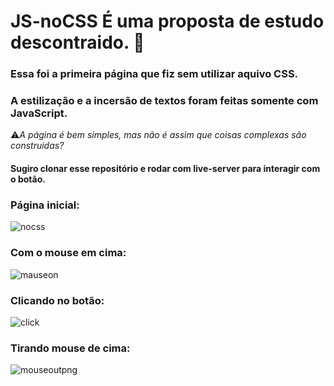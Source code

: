# JS-noCSS É uma proposta de estudo descontraido. :doughnut:

### Essa foi a primeira página que fiz sem utilizar aquivo CSS.
### A estilização e a incersão de textos foram feitas somente com JavaScript.

:warning:*A página é bem simples, mas não é assim que coisas complexas são construidas?*

#### Sugiro clonar esse repositório e rodar com live-server para interagir com o botão.

### Página inicial: 
![nocss](https://user-images.githubusercontent.com/65367775/91763737-69ca7680-ebac-11ea-9685-ac983cb0cc17.png)

### Com o mouse em cima:
![mauseon](https://user-images.githubusercontent.com/65367775/91764416-a77bcf00-ebad-11ea-9ca4-3c672b4b19b9.png)

### Clicando no botão:
![click](https://user-images.githubusercontent.com/65367775/91764489-c4b09d80-ebad-11ea-978d-1c732cb638e5.png)

### Tirando mouse de cima:
![mouseoutpng](https://user-images.githubusercontent.com/65367775/91764533-d98d3100-ebad-11ea-916a-a0d939177ea7.png)
